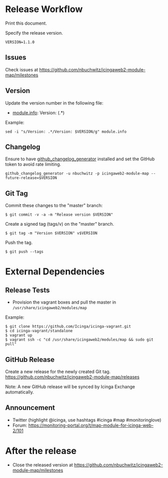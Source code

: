 # Release Workflow

Print this document.

Specify the release version.

```
VERSION=1.1.0
```

## Issues

Check issues at https://github.com/nbuchwitz/icingaweb2-module-map/milestones

## Version

Update the version number in the following file:

* [module.info](module.info): Version: (.*)

Example:

```
sed -i "s/Version: .*/Version: $VERSION/g" module.info
```

## Changelog

Ensure to have [github_changelog_generator](https://github.com/skywinder/github-changelog-generator)
installed and set the GitHub token to avoid rate limiting.

```
github_changelog_generator -u nbuchwitz -p icingaweb2-module-map --future-release=$VERSION
```

## Git Tag

Commit these changes to the "master" branch:

```
$ git commit -v -a -m "Release version $VERSION"
```

Create a signed tag (tags/v<VERSION>) on the "master" branch.

```
$ git tag -m "Version $VERSION" v$VERSION
```
Push the tag.

```
$ git push --tags
```

# External Dependencies

## Release Tests

* Provision the vagrant boxes and pull the master in `/usr/share/icingaweb2/modules/map`

Example:

```
$ git clone https://github.com/Icinga/icinga-vagrant.git
$ cd icinga-vagrant/standalone
$ vagrant up
$ vagrant ssh -c "cd /usr/share/icingaweb2/modules/map && sudo git pull"
```

## GitHub Release

Create a new release for the newly created Git tag.
https://github.com/nbuchwitz/icingaweb2-module-map/releases

Note: A new GitHub release will be synced by Icinga Exchange automatically.

## Announcement

* Twitter (highlight @icinga, use hashtags #icinga #map #monitoringlove)
* Forum: https://monitoring-portal.org/t/map-module-for-icinga-web-2/101

# After the release

* Close the released version at https://github.com/nbuchwitz/icingaweb2-module-map/milestones
